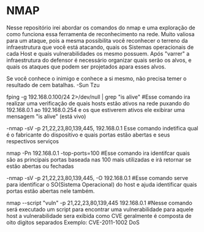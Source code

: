 # NMAP

Nesse repositório irei abordar os comandos do nmap e uma exploração de como funciona essa ferramenta de reconhecimento na rede.
Muito valiosa para um ataque, pois a mesma possibilita você reconhecer o terreno da infraestrutura que você está atacando, quais os Sistemas operacionais de cada Host e quais vulnerabilidades os mesmo possuem.
Após "varrer" a infraestrutura do defensor é necessário organizar quais serão os alvos, e quais os ataques que podem ser projetados apara esses alvos. 



Se você conhece o inimigo e conhece a si mesmo, não precisa temer o resultado de cem batalhas. -Sun Tzu 

fping -g 192.168.0.100/24 2>/dev/null | grep "is alive" 
#Esse comando ira realizar uma verificação de quais hosts estão ativos na rede 
puxando do 192.168.0.1 ao 192.168.0.254 e os que estiverem ativos ele exibirar uma mensagem "is alive" (está vivo)

-nmap -sV -p 21,22,23,80,139,445, 192.168.0.1 
 Esse comando indetifica qual é o fabricante do dispositivo e quais portas estão abertas e seus respectivos serviços 

nmap -Pn 192.168.0.1 -top-ports=100
#Esse comando ira identifcar quais são as principais portas baseada nas 100 mais utilizadas e irá retornar se estão abertas ou fechadas 

-nmap -sV -p 21,22,23,80,139,445, -O 192.168.0.1 
#Esse comando serve para identificar o SO(Sistema Operacional) do host e ajuda identificar quais portas estão abertas nele também. 

nmap --script "vuln" -p 21,22,23,80,139,445  192.168.0.1
#Nesse comando será executado um script para encontrar uma vulnerabilidade para aquele host a vulnerabilidade sera exibida como CVE geralmente é composta de oito digitos separados Exemplo: CVE-2011-1002 DoS 


